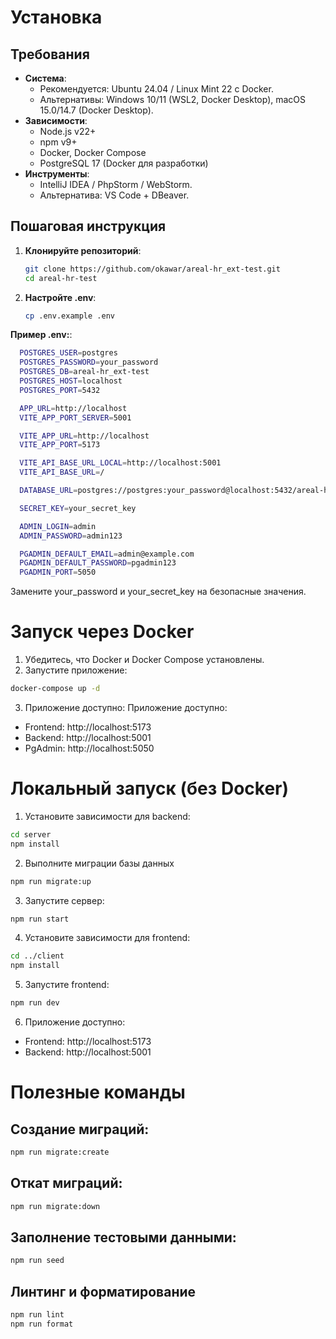 # Установка

## Требования
- **Система**:
  - Рекомендуется: Ubuntu 24.04 / Linux Mint 22 с Docker.
  - Альтернативы: Windows 10/11 (WSL2, Docker Desktop), macOS 15.0/14.7 (Docker Desktop).
- **Зависимости**:
  - Node.js v22+
  - npm v9+
  - Docker, Docker Compose
  - PostgreSQL 17 (Docker для разработки)
- **Инструменты**:
  - IntelliJ IDEA / PhpStorm / WebStorm.
  - Альтернатива: VS Code + DBeaver.

## Пошаговая инструкция
1. **Клонируйте репозиторий**:
   ```bash
   git clone https://github.com/okawar/areal-hr_ext-test.git
   cd areal-hr-test

2. **Настройте .env**:
    ```bash 
    cp .env.example .env

**Пример .env:**:
    
```bash 
  POSTGRES_USER=postgres
  POSTGRES_PASSWORD=your_password
  POSTGRES_DB=areal-hr_ext-test
  POSTGRES_HOST=localhost
  POSTGRES_PORT=5432

  APP_URL=http://localhost
  VITE_APP_PORT_SERVER=5001

  VITE_APP_URL=http://localhost
  VITE_APP_PORT=5173

  VITE_API_BASE_URL_LOCAL=http://localhost:5001
  VITE_API_BASE_URL=/

  DATABASE_URL=postgres://postgres:your_password@localhost:5432/areal-hr_ext-test

  SECRET_KEY=your_secret_key

  ADMIN_LOGIN=admin
  ADMIN_PASSWORD=admin123

  PGADMIN_DEFAULT_EMAIL=admin@example.com
  PGADMIN_DEFAULT_PASSWORD=pgadmin123
  PGADMIN_PORT=5050
```

Замените your_password и your_secret_key на безопасные значения.


# Запуск через Docker
1. Убедитесь, что Docker и Docker Compose установлены.
2. Запустите приложение:

```bash
docker-compose up -d
```

3. Приложение доступно:
Приложение доступно:

- Frontend: http://localhost:5173
- Backend: http://localhost:5001
- PgAdmin: http://localhost:5050

# Локальный запуск (без Docker)

1. Установите зависимости для backend:

```bash
cd server
npm install
```

2. Выполните миграции базы данных

```bash
npm run migrate:up
```

3. Запустите сервер:

```bash
npm run start
```

4. Установите зависимости для frontend: 

```bash
cd ../client
npm install
```

5. Запустите frontend: 

```bash
npm run dev
```

6. Приложение доступно:

- Frontend: http://localhost:5173
- Backend: http://localhost:5001

# Полезные команды

## Создание миграций:
```bash
npm run migrate:create
```
## Откат миграций:
```bash
npm run migrate:down
```

## Заполнение тестовыми данными:
```bash
npm run seed
```

## Линтинг и форматирование
```bash
npm run lint
npm run format
```